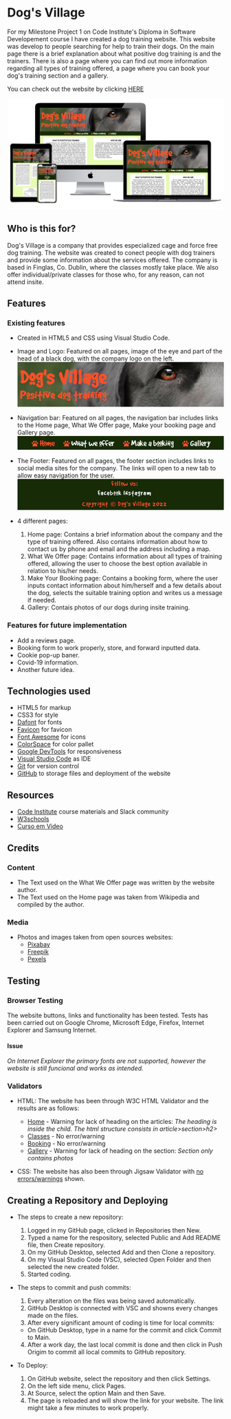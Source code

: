 # Dog's Village

For my Milestone Project 1 on Code Institute's Diploma in Software Developement course I have created a dog training website.
This website was develop to people searching for help to train their dogs. On the main page there is a brief explanation about what positive dog training is and the trainers. There is also a page where you can find out more information regarding all types of training offered, a page where you can book your dog's training section and a gallery.

You can check out the website by clicking [HERE](https://rlorimier.github.io/portifolio1_dogsvillage/)

![Dog's Village](assets/images/mockup.jpg)

## Who is this for?
Dog's Village is a company that provides especialized cage and force free dog training.
The website was created to conect people with dog trainers and provide some information about the services offered.
The company is based in Finglas, Co. Dublin, where the classes mostly take place. We also offer individual/private classes for those who, for any reason, can not attend insite.

## Features
### Existing features
- Created in HTML5 and CSS using Visual Studio Code.

- Image and Logo:
Featured on all pages, image of the eye and part of the head of a black dog, with the company logo on the left.
![Image and Logo](assets/images/header.jpg)

- Navigation bar:
Featured on all pages, the navigation bar includes links to the Home page, What We Offer page, Make your booking page and Gallery page.
![Navigation Bar](assets/images/menubar.jpg)

- The Footer:
Featured on all pages, the footer section includes links to social media sites for the company. The links will open to a new tab to allow easy navigation for the user.
![Footer](assets/images/footer.jpg)

- 4 different pages:
  1. Home page: 
  Contains a brief information about the company and the type of training offered. Also contains information about how to contact us by phone and email and the address including a map.
  2. What We Offer page: 
  Contains information about all types of training offered, allowing the user to choose the best option available in relation to his/her needs.
  3. Make Your Booking page: 
  Contains a booking form, where the user inputs contact information about him/herself and a few details about the dog, selects the suitable training option and writes us a message if needed.
  4. Gallery: 
  Contais photos of our dogs during insite training.
### Features for future implementation
- Add a reviews page.
- Booking form to work properly, store, and forward inputted data.
- Cookie pop-up baner.
- Covid-19 information.
- Another future idea.

## Technologies used
- HTML5 for markup
- CSS3 for style
- [Dafont](https://www.dafont.com/) for fonts
- [Favicon](https://favicon.io/) for favicon
- [Font Awesome](https://fontawesome.com/) for icons
- [ColorSpace](https://mycolor.space/) for color pallet
- [Google DevTools](https://developer.chrome.com/docs/devtools/) for responsiveness
- [Visual Studio Code](https://code.visualstudio.com/) as IDE
- [Git](https://git-scm.com/) for version control
- [GitHub](https://github.com/) to storage files and deployment of the website

## Resources
- [Code Institute](https://codeinstitute.net/) course materials and Slack community
- [W3schools](https://www.w3schools.com/)
- [Curso em Video](https://www.cursoemvideo.com/)

## Credits
### Content
- The Text used on the What We Offer page was written by the website author.
- The Text used on the Home page was taken from Wikipedia and compiled by the author.
### Media
- Photos and images taken from open sources websites: 
    - [Pixabay](https://pixabay.com/)
    - [Freepik](https://www.freepik.com/) 
    - [Pexels](https://www.pexels.com/?locale=en-us)
## Testing
### Browser Testing
The website buttons, links and functionality has been tested.
Tests has been carried out on Google Chrome, Microsoft Edge, Firefox, Internet Explorer and Samsung Internet.
#### Issue
*On Internet Explorer the primary fonts are not supported, however the website is still funcional and works as intended.*
### Validators
- HTML: The website has been through W3C HTML Validator and the results are as follows:
  - [Home](https://validator.w3.org/nu/?doc=https%3A%2F%2Frlorimier.github.io%2Fportifolio1_dogsvillage%2Findex.html) - Warning for lack of heading on the articles: *The heading is inside the child. The html structure consists in article>section>h2>*
  - [Classes](https://validator.w3.org/nu/?doc=https%3A%2F%2Frlorimier.github.io%2Fportifolio1_dogsvillage%2Fclasses.html) - No error/warning
  - [Booking](https://validator.w3.org/nu/?doc=https%3A%2F%2Frlorimier.github.io%2Fportifolio1_dogsvillage%2Fbooking.html) - No error/warning
  - [Gallery](https://validator.w3.org/nu/?doc=https%3A%2F%2Frlorimier.github.io%2Fportifolio1_dogsvillage%2Fgallery.html) - Warning for lack of heading on the section: *Section only contains photos*

- CSS: The website has also been through Jigsaw Validator with [no errors/warnings](https://jigsaw.w3.org/css-validator/validator?uri=https%3A%2F%2Frlorimier.github.io%2Fportifolio1_dogsvillage%2Findex.html&profile=css3svg&usermedium=all&warning=1&vextwarning=&lang=en) shown.

## Creating a Repository and Deploying
- The steps to create a new repository:
  1) Logged in my GitHub page, clicked in Repositories then New.
  2) Typed a name for the respository, selected Public and Add README file, then Create repository.
  3) On my GitHub Desktop, selected Add and then Clone a repository.
  4) On my Visual Studio Code (VSC), selected Open Folder and then selected the new created folder.
  5) Started coding.

- The steps to commit and push commits:
  1) Every alteration on the files was being saved automatically.
  2) GitHub Desktop is connected with VSC and showns every changes made on the files.
  3) After every significant amount of coding is time for local commits:
    - On GitHub Desktop, type in a name for the commit and click Commit to Main.
  4) After a work day, the last local commit is done and then click in Push Origim to commit all local commits to GitHub repository.

- To Deploy:
  1) On GitHub website, select the repository and then click Settings.
  2) On the left side menu, click Pages.
  3) At Source, select the option Main and then Save.
  4) The page is reloaded and will show the link for your website. The link might take a few minutes to work properly.



